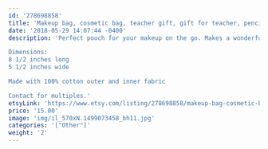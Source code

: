 ```yaml
---
id: '278698858'
title: 'Makeup bag, cosmetic bag, teacher gift, gift for teacher, pencil pouch'
date: '2018-05-29 14:07:44 -0400'
description: 'Perfect pouch for your makeup on the go. Makes a wonderful gift!

Dimensions:
8 1/2 inches long
5 1/2 inches wide

Made with 100% cotton outer and inner fabric

Contact for multiples.'
etsyLink: 'https://www.etsy.com/listing/278698858/makeup-bag-cosmetic-bag-teacher-gift?utm_source=synctostaticsite&utm_medium=api&utm_campaign=api'
price: '15.00'
image: 'img/il_570xN.1499073458_bh11.jpg'
categories: '["Other"]'
weight: '2'
---
```

